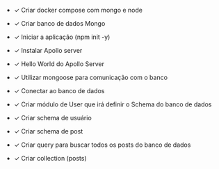 - &check; Criar docker compose com mongo e node
- &check; Criar banco de dados Mongo
- &check; Iniciar a aplicação (npm init -y)
- &check; Instalar Apollo server
- &check; Hello World do Apollo Server

- &check; Utilizar mongoose para comunicação com o banco
- &check; Conectar ao banco de dados
- &check; Criar módulo de User que irá definir o Schema do banco de dados

- &check; Criar schema de usuário
- &check; Criar schema de post
- &check; Criar query para buscar todos os posts do banco de dados
- &check; Criar collection (posts)